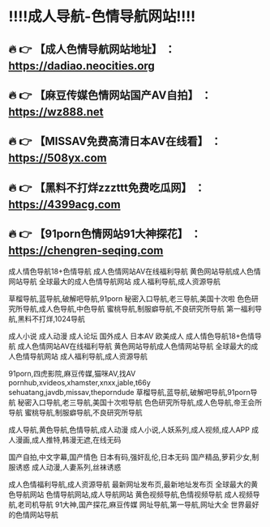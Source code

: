 :bangbang::bangbang:成人导航-色情导航网站:bangbang::bangbang:
==
:fire: :point_right: 【成人色情导航网站地址】 ：https://dadiao.neocities.org
------
:fire: :point_right: 【麻豆传媒色情网站国产AV自拍】 ：https://wz888.net
------
:fire: :point_right: 【MISSAV免费高清日本AV在线看】 ：https://508yx.com
------
:fire: :point_right: 【黑料不打烊zzzttt免费吃瓜网】 ：https://4399acg.com
------
:fire: :point_right: 【91porn色情网站91大神探花】 ：https://chengren-seqing.com
------

成人情色导航18+色情导航
成人色情网站AV在线福利导航
黄色网站导航成人色情网站导航
全球最大的成人色情导航网站
成人福利导航,成人资源导航

草榴导航,蓝导航,破解吧导航,91porn
秘密入口导航,老三导航,美国十次啦
色色研究所导航,成人色导航,中色导航
蜜桃导航,制服癖导航,不良研究所导航
第一福利导航,黑料不打烊,1024导航

成人小说 成人动漫 成人论坛
国外成人 日本AV 欧美成人
成人情色导航18+色情导航
成人色情网站AV在线福利导航
黄色网站导航成人色情网站导航
全球最大的成人色情导航网站
成人福利导航,成人资源导航

91porn,四虎影院,麻豆传媒,猫咪AV,找AV
pornhub,xvideos,xhamster,xnxx,jable,t66y
sehuatang,javdb,missav,theporndude
草榴导航,蓝导航,破解吧导航,91porn导航
秘密入口导航,老三导航,美国十次啦导航
色色研究所导航,成人色导航,帝王会所导航
蜜桃导航,制服癖导航,不良研究所导航

成人导航,黄色导航,色情导航,成人动漫
成人小说,人妖系列,成人视频,成人APP
成人漫画,成人推特,韩漫无遮,在线无码

国产自拍,中文字幕,国产情色
日本有码,强奸乱伦,日本无码
国产精品,萝莉少女,制服诱惑
成人动漫,人妻系列,丝袜诱惑

成人色情福利导航,成人资源导航
最新网址发布页,最新地址发布页
全球最大的黄色导航网站
色情导航网站,成人导航网站
黄色视频导航,色情视频导航
成人视频导航,老司机导航
91大神,国产探花,麻豆传媒
网址导航,第一导航,网址大全
世界最好的色情网站导航
